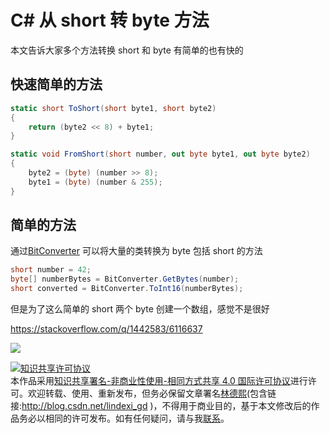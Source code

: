 
# C# 从 short 转 byte 方法

本文告诉大家多个方法转换 short 和 byte 有简单的也有快的

<!--more-->



## 快速简单的方法

```csharp
static short ToShort(short byte1, short byte2)
{
    return (byte2 << 8) + byte1;
}

static void FromShort(short number, out byte byte1, out byte byte2)
{
    byte2 = (byte) (number >> 8);
    byte1 = (byte) (number & 255);
}
```

## 简单的方法

通过[BitConverter](https://docs.microsoft.com/en-us/dotnet/api/system.bitconverter?wt.mc_id=MVP ) 可以将大量的类转换为 byte 包括 short 的方法

```csharp
short number = 42;
byte[] numberBytes = BitConverter.GetBytes(number);
short converted = BitConverter.ToInt16(numberBytes);
```

但是为了这么简单的 short 两个 byte 创建一个数组，感觉不是很好

https://stackoverflow.com/q/1442583/6116637

![](http://image.acmx.xyz/lindexi%2F201942912529158)





<a rel="license" href="http://creativecommons.org/licenses/by-nc-sa/4.0/"><img alt="知识共享许可协议" style="border-width:0" src="https://licensebuttons.net/l/by-nc-sa/4.0/88x31.png" /></a><br />本作品采用<a rel="license" href="http://creativecommons.org/licenses/by-nc-sa/4.0/">知识共享署名-非商业性使用-相同方式共享 4.0 国际许可协议</a>进行许可。欢迎转载、使用、重新发布，但务必保留文章署名[林德熙](http://blog.csdn.net/lindexi_gd)(包含链接:http://blog.csdn.net/lindexi_gd )，不得用于商业目的，基于本文修改后的作品务必以相同的许可发布。如有任何疑问，请与我[联系](mailto:lindexi_gd@163.com)。